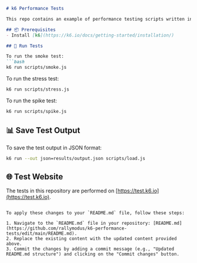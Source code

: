 ```markdown
# k6 Performance Tests

This repo contains an example of performance testing scripts written in JavaScript using [k6](https://k6.io/).

## 📦 Prerequisites
- Install [k6](https://k6.io/docs/getting-started/installation/)

## 🚀 Run Tests

To run the smoke test:
```bash
k6 run scripts/smoke.js
```

To run the stress test:
```bash
k6 run scripts/stress.js
```

To run the spike test:
```bash
k6 run scripts/spike.js
```

## 📊 Save Test Output

To save the test output in JSON format:
```bash
k6 run --out json=results/output.json scripts/load.js
```

## 🌐 Test Website

The tests in this repository are performed on [https://test.k6.io](https://test.k6.io).
```

To apply these changes to your `README.md` file, follow these steps:

1. Navigate to the `README.md` file in your repository: [README.md](https://github.com/rallymodus/k6-performance-tests/edit/main/README.md).
2. Replace the existing content with the updated content provided above.
3. Commit the changes by adding a commit message (e.g., "Updated README.md structure") and clicking on the "Commit changes" button.
